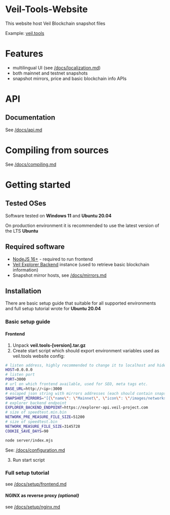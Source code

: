 # Veil-Tools-Website
This website host Veil Blockchain snapshot files

Example: [veil.tools](https://veil.tools)

# Features
- multilingual UI (see [/docs/localization.md](/docs/localization.md))
- both mainnet and testnet snapshots
- snapshot mirrors, price and basic blockchain info APIs

# API
## Documentation
See [/docs/api.md](/docs/api.md)

# Compiling from sources
See [/docs/compiling.md](/docs/compiling.md)

# Getting started
## Tested OSes
Software tested on **Windows 11** and **Ubuntu 20.04**

On production environment it is recommended to use the latest version of the LTS **Ubuntu**

## Required software
- [NodeJS 16+](https://nodejs.org/en/) - required to run frontend
- [Veil Explorer Backend](https://github.com/steel97/veil-explorer) instance (used to retrieve basic blockchain information)
- Snapshot mirror hosts, see [/docs/mirrors.md](/docs/mirrors.md)

## Installation
There are basic setup guide that suitable for all supported environments and full setup tutorial wrote for **Ubuntu 20.04**
### Basic setup guide
#### Frontend
1. Unpack **veil.tools-\[version\].tar.gz**
2. Create start script which should export environment variables used as veil.tools website config:
```bash
# listen address, highly recommended to change it to localhost and hide nuxt server behind nginx proxy for example
HOST=0.0.0.0
# listen port
PORT=3000
# url on which frontend available, used for SEO, meta tags etc.
BASE_URL=http://<ip>:3000
# escaped json string with mirrors addresses (each should contain snapshot.json speedtest.min.bin and speedtest.bin, also sha256 hashes in txt and snapshots)
SNAPSHOT_MIRRORS="[{\"name\": \"Mainnet\", \"icon\": \"/images/networks/mainnet.svg\", \"mirrors\": [{\"name\": \"NA1\", \"path\": \"https://mirror-na1.veil.tools/\"}, {\"name\": \"NA2\", \"path\": \"https://mirror-na2.veil.tools/\"},{\"name\": \"EU1\", \"path\": \"https://mirror-eu1.veil.tools/\"}, {\"name\": \"EU2\", \"path\": \"https://mirror-eu2.veil.tools/\"}]}, {\"name\": \"Testnet\", \"icon\": \"/images/networks/testnet.svg\", \"mirrors\": [{\"name\": \"NA1\", \"path\": \"https://mirror-na1.veil.tools/testnet/\"}, {\"name\": \"NA2\", \"path\": \"https://mirror-na2.veil.tools/testnet/\"},{\"name\": \"EU1\", \"path\": \"https://mirror-eu1.veil.tools/testnet/\"}, {\"name\": \"EU2\", \"path\": \"https://mirror-eu2.veil.tools/testnet/\"}]}]"
# explorer backend endpoint
EXPLORER_BACKEND_ENDPOINT=https://explorer-api.veil-project.com
# size of speedtest.min.bin
NETWORK_PRE_MEASURE_FILE_SIZE=51200
# size of speedtest.bin
NETWORK_MEASURE_FILE_SIZE=3145728
COOKIE_SAVE_DAYS=90

node server/index.mjs
```
See: [/docs/configuration.md](/docs/configuration.md)

3. Run start script


### Full setup tutorial
see [/docs/setup/frontend.md](/docs/setup.md)
#### NGINX as reverse proxy *(optional)* 
see [/docs/setup/nginx.md](/docs/setup/nginx.md)
